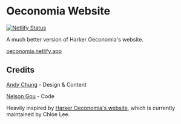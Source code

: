 # Oeconomia Website

[![Netlify Status](https://api.netlify.com/api/v1/badges/cd0f2cc3-73b2-4b62-8c7a-ad7280f8dfa9/deploy-status)](https://app.netlify.com/sites/oeconomia/deploys)

A much better version of Harker Oeconomia's website.

[oeconomia.netlify.app](https://oeconomia.netlify.app)

## Credits

[Andy Chung](https://github.com/chungderson) - Design & Content

[Nelson Gou](https://github.com/ng8165) - Code

Heavily inspired by [Harker Oeconomia's website](https://oeconomia.harker.org/), which is currently maintained by Chloe Lee.
